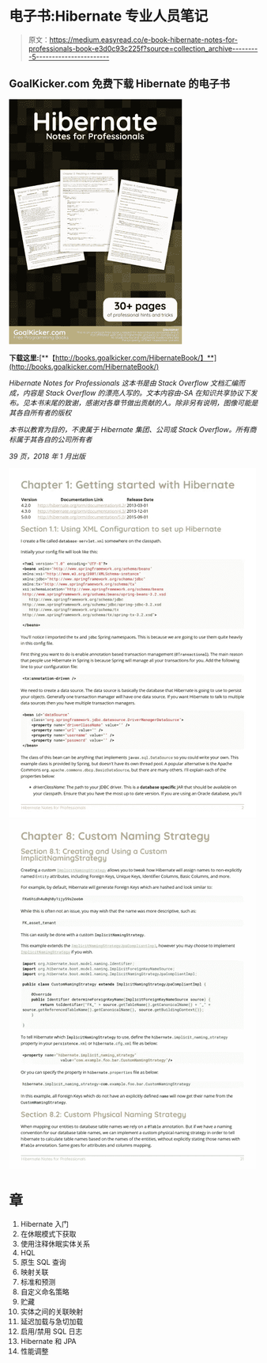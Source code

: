 # 电子书:Hibernate 专业人员笔记

> 原文：<https://medium.easyread.co/e-book-hibernate-notes-for-professionals-book-e3d0c93c225f?source=collection_archive---------5----------------------->

## GoalKicker.com 免费下载 Hibernate 的电子书

![](img/37aa7a55edd3c1f8ec446dffdf5accdc.png)

**下载这里:**[**【http://books.goalkicker.com/HibernateBook/】**](http://books.goalkicker.com/HibernateBook/)

*Hibernate Notes for Professionals 这本书是由 Stack Overflow 文档汇编而成，内容是 Stack Overflow 的漂亮人写的。文本内容由-SA 在知识共享协议下发布。见本书末尾的致谢，感谢对各章节做出贡献的人。除非另有说明，图像可能是其各自所有者的版权*

*本书以教育为目的，不隶属于 Hibernate 集团、公司或 Stack Overflow。所有商标属于其各自的公司所有者*

*39 页，2018 年 1 月出版*

![](img/9034d2bb2034648f2105e277918c030f.png)![](img/d721d1c00a81e42781585e98fe63bf23.png)

# 章

1.  Hibernate 入门
2.  在休眠模式下获取
3.  使用注释休眠实体关系
4.  HQL
5.  原生 SQL 查询
6.  映射关联
7.  标准和预测
8.  自定义命名策略
9.  贮藏
10.  实体之间的关联映射
11.  延迟加载与急切加载
12.  启用/禁用 SQL 日志
13.  Hibernate 和 JPA
14.  性能调整